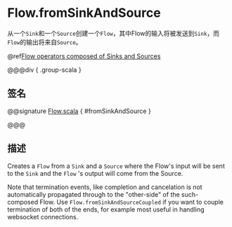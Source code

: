 # Flow.fromSinkAndSource

从一个`Sink`和一个`Source`创建一个`Flow`，其中Flow的输入将被发送到`Sink`，而`Flow`的输出将来自`Source`。

@ref[Flow operators composed of Sinks and Sources](../index.md#flow-operators-composed-of-sinks-and-sources)

@@@div { .group-scala }

## 签名

@@signature [Flow.scala](/akka-stream/src/main/scala/akka/stream/scaladsl/Flow.scala) { #fromSinkAndSource }

@@@

## 描述

Creates a `Flow` from a `Sink` and a `Source` where the Flow's input will be sent to the `Sink`
and the `Flow` 's output will come from the Source.

Note that termination events, like completion and cancelation is not automatically propagated through to the "other-side"
of the such-composed Flow. Use `Flow.fromSinkAndSourceCoupled` if you want to couple termination of both of the ends,
for example most useful in handling websocket connections.
